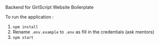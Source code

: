 Backend for GirlScript Website Boilerplate

To run the application :
1. `npm install`
2. Rename `.env.example` to `.env` as fill in the credentials (ask mentors)
3. `npm start`

